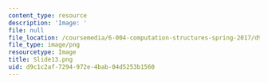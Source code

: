 ```yaml
---
content_type: resource
description: 'Image: '
file: null
file_location: /coursemedia/6-004-computation-structures-spring-2017/d9c1c2af7294972e4bab04d5253b1560_Slide13.png
file_type: image/png
resourcetype: Image
title: Slide13.png
uid: d9c1c2af-7294-972e-4bab-04d5253b1560
---
```

